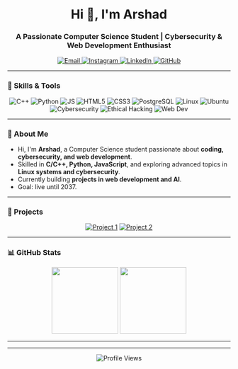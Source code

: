 
<h1 align="center">Hi 👋, I'm Arshad</h1>
<h3 align="center">A Passionate Computer Science Student | Cybersecurity & Web Development Enthusiast</h3>

<p align="center">
  <a href="mailto:arshadrafi566@gmail.com?subject=[GitHub]%20🔥%20Want%20To%20contact&body=Good%20Morning%20Arshad%20...">
    <img src="https://img.shields.io/badge/e‑mail-D14836?style=for-the-badge&logo=Gmail&logoColor=white" alt="Email"/>
  </a>
  <a href="https://instagram.com/cigarfeine">
    <img src="https://img.shields.io/badge/Instagram-E4405F?style=for-the-badge&logo=instagram&logoColor=white" alt="Instagram"/>
  </a>
  <a href="https://linkedin.com/in/arshad">
    <img src="https://img.shields.io/badge/LinkedIn-0077B5?style=for-the-badge&logo=linkedin&logoColor=white" alt="LinkedIn"/>
  </a>
  <a href="https://github.com/arshad">
    <img src="https://img.shields.io/badge/GitHub-181717?style=for-the-badge&logo=github&logoColor=white" alt="GitHub"/>
  </a>
</p>

---

### 🧰 Skills & Tools

<p align="center">
  <img src="https://img.shields.io/badge/C++-00599C?style=flat-square&logo=c%2B%2B&logoColor=white" alt="C++"/>
  <img src="https://img.shields.io/badge/Python-3776AB?style=flat-square&logo=python&logoColor=white" alt="Python"/>
  <img src="https://img.shields.io/badge/JavaScript-F7DF1E?style=flat-square&logo=javascript&logoColor=black" alt="JS"/>
  <img src="https://img.shields.io/badge/HTML5-E34F26?style=flat-square&logo=HTML5&logoColor=white" alt="HTML5"/>
  <img src="https://img.shields.io/badge/CSS3-1572B6?style=flat-square&logo=CSS3&logoColor=white" alt="CSS3"/>
  <img src="https://img.shields.io/badge/PostgreSQL-336791?style=flat-square&logo=postgresql&logoColor=white" alt="PostgreSQL"/>
  <img src="https://img.shields.io/badge/Linux-FCC624?style=flat-square&logo=linux&logoColor=black" alt="Linux"/>
  <img src="https://img.shields.io/badge/Ubuntu-E95420?style=flat-square&logo=ubuntu&logoColor=white" alt="Ubuntu"/>
  <img src="https://img.shields.io/badge/Cybersecurity-FF6F00?style=flat-square&logo=hackthebox&logoColor=white" alt="Cybersecurity"/>
  <img src="https://img.shields.io/badge/Ethical%20Hacking-000000?style=flat-square&logo=kalilinux&logoColor=white" alt="Ethical Hacking"/>
  <img src="https://img.shields.io/badge/Web%20Development-42B883?style=flat-square&logo=HTML5&logoColor=white" alt="Web Dev"/>
</p>

---

### 🔭 About Me
-  Hi, I'm **Arshad**, a Computer Science student passionate about **coding, cybersecurity, and web development**.  
-  Skilled in **C/C++, Python, JavaScript**, and exploring advanced topics in **Linux systems and cybersecurity**.  
-  Currently building **projects in web development and AI**.  
-  Goal: live until 2037.  

---

### 🚀 Projects
<p align="center">
  <a href="https://github.com/arshad/your-project-1"><img src="https://img.shields.io/badge/Project1-GitHub-blue?style=for-the-badge&logo=github" alt="Project 1"/></a>
  <a href="https://github.com/arshad/your-project-2"><img src="https://img.shields.io/badge/Project2-GitHub-blue?style=for-the-badge&logo=github" alt="Project 2"/></a>
</p>

---

### 📊 GitHub Stats
<p align="center">
  <img height="150em" src="https://github-readme-stats.vercel.app/api?username=arshad&show_icons=true&theme=tokyonight&include_all_commits=true&count_private=true"/>
  <img height="150em" src="https://github-readme-stats.vercel.app/api/top-langs/?username=arshad&layout=compact&langs_count=8&theme=tokyonight"/>
</p>

---



---

<p align="center">
  <img src="https://komarev.com/ghpvc/?username=arshad&style=flat-square&color=blue" alt="Profile Views"/>
</p>
